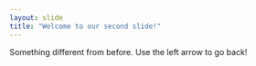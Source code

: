 ```yaml
---
layout: slide
title: "Welcome to our second slide!"
---
```

Something different from before.
Use the left arrow to go back!
